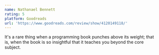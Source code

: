 ```yaml
---
name: Nathanael Bennett
rating: 5
platform: Goodreads
url: 'https://www.goodreads.com/review/show/4120149118/'
---
```


It's a rare thing when a programming book punches above its weight; that is, when the book is so insightful that it teaches you beyond the core subject.
